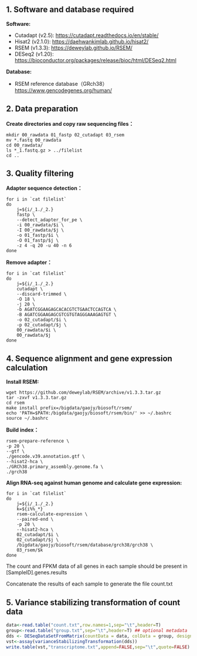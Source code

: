 

## 1. Software and database required

**Software:**

- Cutadapt (v2.5): https://cutadapt.readthedocs.io/en/stable/
- Hisat2 (v2.1.0): https://daehwankimlab.github.io/hisat2/
- RSEM (v1.3.3): https://deweylab.github.io/RSEM/
- DESeq2 (v1.20): https://bioconductor.org/packages/release/bioc/html/DESeq2.html

**Database:**

- RSEM reference database（GRch38）https://www.gencodegenes.org/human/

## 2. Data preparation

**Create directories and copy raw sequencing files：**

```shell
mkdir 00_rawdata 01_fastp 02_cutadapt 03_rsem
mv *.fastq 00_rawdata
cd 00_rawdata/
ls *_1.fastq.gz > ../filelist
cd ..
```

## 3. Quality filtering

**Adapter sequence detection：**

```shell
for i in `cat filelist`
do
	j=${i/_1./_2.}
	fastp \
	--detect_adapter_for_pe \
	-i 00_rawdata/$i \
	-I 00_rawdata/$j \
	-o 01_fastp/$i \
	-O 01_fastp/$j \
	-z 4 -q 20 -u 40 -n 6
done
```

**Remove adapter：**

```shell
for i in `cat filelist`
do
	j=${i/_1./_2.}
	cutadapt \
	--discard-trimmed \
	-O 18 \
	-j 20 \
	-b AGATCGGAAGAGCACACGTCTGAACTCCAGTCA \
	-B AGATCGGAAGAGCGTCGTGTAGGGAAAGAGTGT \
	-o 02_cutadapt/$i \
	-p 02_cutadapt/$j \
	00_rawdata/$i \
	00_rawdata/$j 
done
```

## 4. Sequence alignment and gene expression calculation

**Install RSEM:**

```shell
wget https://github.com/deweylab/RSEM/archive/v1.3.3.tar.gz
tar -zxvf v1.3.3.tar.gz
cd rsem
make install prefix=/bigdata/gaojy/biosoft/rsem/ 
echo 'PATH=$PATH:/bigdata/gaojy/biosoft/rsem/bin/' >> ~/.bashrc
source ~/.bashrc
```

**Build index：**

```shell
rsem-prepare-reference \
-p 20 \
--gtf \
./gencode.v39.annotation.gtf \
--hisat2-hca \
./GRCh38.primary_assembly.genome.fa \
./grch38
```

**Align RNA-seq against human genome and calculate gene expression:**

```shell
for i in `cat filelist`
do
	j=${i/_1./_2.}
	k=${i%%_*}
	rsem-calculate-expression \
	--paired-end \
	-p 20 \
	--hisat2-hca \
	02_cutadapt/$i \
	02_cutadapt/$j \
	/bigdata/gaojy/biosoft/rsem/database/grch38/grch38 \
	03_rsem/$k
done
```

The count and FPKM data of all genes in each sample should be present in [SampleID].genes.results

Concatenate the results of each sample to generate the file count.txt

## 5. Variance stabilizing transformation of count data

```R
data<-read.table("count.txt",row.names=1,sep="\t",header=T)
group<-read.table("group.txt",sep="\t",header=T) ## optional metadata
dds <- DESeqDataSetFromMatrix(countData = data, colData = group, design= ~ Group)
vst<-assay(varianceStabilizingTransformation(dds))
write.table(vst,"transcriptome.txt",append=FALSE,sep="\t",quote=FALSE)
```

